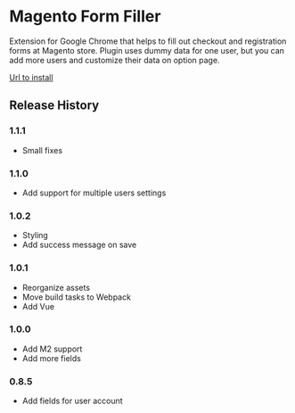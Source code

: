 # Magento Form Filler

Extension for Google Chrome that helps to fill out checkout and registration forms at Magento store.
Plugin uses dummy data for one user, but you can add more users and customize their data on option page.

[Url to install](https://chrome.google.com/webstore/detail/magento-form-filler/kgjadikbkhkijmjickblphfgjgjagged "Magento Form Filler")

## Release History

### 1.1.1

* Small fixes

### 1.1.0

* Add support for multiple users settings

### 1.0.2

* Styling
* Add success message on save

### 1.0.1

* Reorganize assets
* Move build tasks to Webpack
* Add Vue

### 1.0.0

* Add M2 support
* Add more fields

### 0.8.5

* Add fields for user account
